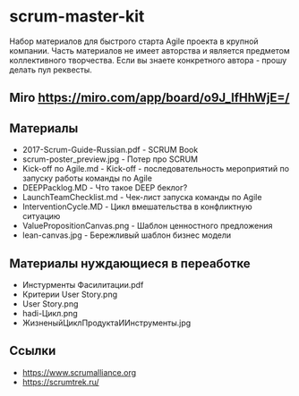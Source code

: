 # scrum-master-kit

Набор материалов для быстрого старта Agile проекта в крупной компании. 
Часть материалов не имеет авторства и является предметом коллективного творчества.
Если вы знаете конкретного автора - прошу делать пул реквесты.

## Miro https://miro.com/app/board/o9J_lfHhWjE=/

## Материалы 

 * 2017-Scrum-Guide-Russian.pdf - SCRUM Book
 * scrum-poster_preview.jpg  - Потер про SCRUM
 * Kick-off по Agile.md - Kick-off - последовательность мероприятий по запуску работы команды по Agile
 * DEEPPacklog.MD - Что такое DEEP беклог?
 * LaunchTeamChecklist.md - Чек-лист запуска команды по Agile
 * InterventionCycle.MD - Цикл вмешательства в конфликтную ситуацию
 * ValuePropositionCanvas.png - Шаблон ценностного предложения
 * lean-canvas.jpg - Бережливый шаблон бизнес модели

 
 
 ## Материалы нуждающиеся в переаботке

 * Инстурменты Фасилитации.pdf
 * Критерии User Story.png
 * User Story.png
 * hadi-Цикл.png
 * ЖизненыйЦиклПродуктаИИнструменты.jpg


## Ссылки 
 * https://www.scrumalliance.org
 * https://scrumtrek.ru/
